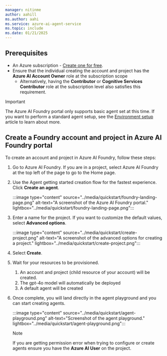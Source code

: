 ```yaml
---
manager: nitinme
author: aahill
ms.author: aahi
ms.service: azure-ai-agent-service
ms.topic: include
ms.date: 01/21/2025
---
```


## Prerequisites
- An Azure subscription - <a href="https://azure.microsoft.com/free/cognitive-services" target="_blank">Create one for free</a>.
- Ensure that the individual creating the account and project has the **Azure AI Account Owner** role at the subscription scope
    * Alternatively, having the **Contributor** or **Cognitive Services Contributor** role at the subscription level also satisfies this requirement.


> [!IMPORTANT]
> The Azure AI Foundry portal only supports basic agent set at this time. If you want to perform a standard agent setup, see the [Environment setup](../environment-setup.md) article to learn about more.

## Create a Foundry account and project in Azure AI Foundry portal

To create an account and project in Azure AI Foundry, follow these steps:

1. Go to Azure AI Foundry. If you are in a project, select Azure AI Foundry at the top left of the page to go to the Home page.

1. Use the Agent getting started creation flow for the fastest experience. Click **Create an agent**.

    :::image type="content" source="../media/quickstart/foundry-landing-page.png" alt-text="A screenshot of the Azure AI Foundry portal." lightbox="../media/quickstart/foundry-landing-page.png":::


1. Enter a name for the project. If you want to customize the default values, select **Advanced options**.

    :::image type="content" source="../media/quickstart/create-project.png" alt-text="A screenshot of the advanced options for creating a project." lightbox="../media/quickstart/create-project.png":::

1. Select **Create**.

1. Wait for your resources to be provisioned.
    1. An account and project (child resource of your account) will be created.
    1. The gpt-4o model will automatically be deployed
    1. A default agent will be created

1. Once complete, you will land directly in the agent playground and you can start creating agents.

    :::image type="content" source="../media/quickstart/agent-playground.png" alt-text="Screenshot of the agent playground." lightbox="../media/quickstart/agent-playground.png":::

    > [!NOTE]
    > If you are getting permission error when trying to configure or create agents ensure you have the **Azure AI User** on the project.
